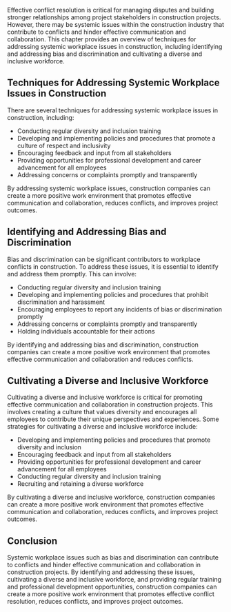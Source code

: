 
Effective conflict resolution is critical for managing disputes and building stronger relationships among project stakeholders in construction projects. However, there may be systemic issues within the construction industry that contribute to conflicts and hinder effective communication and collaboration. This chapter provides an overview of techniques for addressing systemic workplace issues in construction, including identifying and addressing bias and discrimination and cultivating a diverse and inclusive workforce.

Techniques for Addressing Systemic Workplace Issues in Construction
-------------------------------------------------------------------

There are several techniques for addressing systemic workplace issues in construction, including:

* Conducting regular diversity and inclusion training
* Developing and implementing policies and procedures that promote a culture of respect and inclusivity
* Encouraging feedback and input from all stakeholders
* Providing opportunities for professional development and career advancement for all employees
* Addressing concerns or complaints promptly and transparently

By addressing systemic workplace issues, construction companies can create a more positive work environment that promotes effective communication and collaboration, reduces conflicts, and improves project outcomes.

Identifying and Addressing Bias and Discrimination
--------------------------------------------------

Bias and discrimination can be significant contributors to workplace conflicts in construction. To address these issues, it is essential to identify and address them promptly. This can involve:

* Conducting regular diversity and inclusion training
* Developing and implementing policies and procedures that prohibit discrimination and harassment
* Encouraging employees to report any incidents of bias or discrimination promptly
* Addressing concerns or complaints promptly and transparently
* Holding individuals accountable for their actions

By identifying and addressing bias and discrimination, construction companies can create a more positive work environment that promotes effective communication and collaboration and reduces conflicts.

Cultivating a Diverse and Inclusive Workforce
---------------------------------------------

Cultivating a diverse and inclusive workforce is critical for promoting effective communication and collaboration in construction projects. This involves creating a culture that values diversity and encourages all employees to contribute their unique perspectives and experiences. Some strategies for cultivating a diverse and inclusive workforce include:

* Developing and implementing policies and procedures that promote diversity and inclusion
* Encouraging feedback and input from all stakeholders
* Providing opportunities for professional development and career advancement for all employees
* Conducting regular diversity and inclusion training
* Recruiting and retaining a diverse workforce

By cultivating a diverse and inclusive workforce, construction companies can create a more positive work environment that promotes effective communication and collaboration, reduces conflicts, and improves project outcomes.

Conclusion
----------

Systemic workplace issues such as bias and discrimination can contribute to conflicts and hinder effective communication and collaboration in construction projects. By identifying and addressing these issues, cultivating a diverse and inclusive workforce, and providing regular training and professional development opportunities, construction companies can create a more positive work environment that promotes effective conflict resolution, reduces conflicts, and improves project outcomes.
